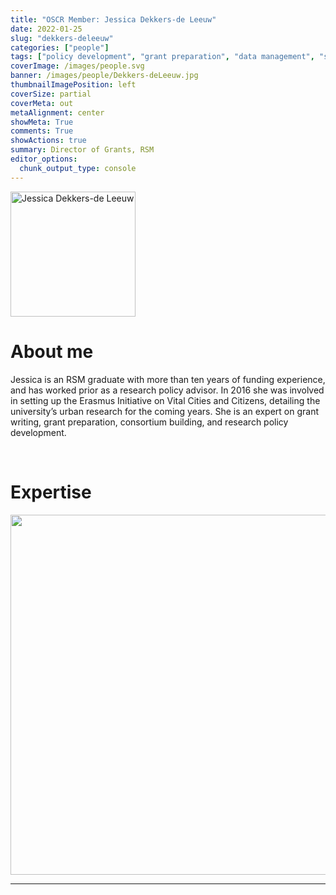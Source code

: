 ```yaml
---
title: "OSCR Member: Jessica Dekkers-de Leeuw"
date: 2022-01-25
slug: "dekkers-deleeuw"
categories: ["people"]
tags: ["policy development", "grant preparation", "data management", "school-rsm"] # top 3 categories + unique + school
coverImage: /images/people.svg
banner: /images/people/Dekkers-deLeeuw.jpg
thumbnailImagePosition: left
coverSize: partial
coverMeta: out
metaAlignment: center
showMeta: True
comments: True
showActions: true
summary: Director of Grants, RSM
editor_options: 
  chunk_output_type: console
---
```


<!-- EMAIL -->
<p>
  <a href="mailto:jdekkers@rsm.nl">
  <img border="0" alt="Jessica Dekkers-de Leeuw" src="/images/people/Dekkers-deLeeuw.jpg" width="200" height="200" align="center">
  </a>
</p>


<p align="center">
<!--  CV-->
  <a href="https://www.dropbox.com/s/eeyu6a36j6pjr6w/CV%20-%20J%20Dekkers-de%20Leeuw%20%28Jan%202022%29.docx?dl=0" class="fa-solid fa-file" style="color:#000000;">
  </a> 

<!-- TWITTER   
  <a href="" class="fa-brands fa-x-twitter" style="color:#000000;">
  </a>   -->


<!-- GOOGLE SCHOLAR
  <a href="" class="fa-brands fa-google-scholar" style="color:#000000;">
  </a>
  -->
  
<!-- RESEARCHGATE 
  <a href="" class="fa-brands fa-researchgate" style="color:#000000;">
  </a>
   --> 
  
<!-- LINKEDIN -->  
  <a href="https://www.linkedin.com/in/jessicadekkers/" class="fa-brands fa-linkedin" style="color:#000000;">
  </a> 
  
  <!-- ORCID   
  <a href="" class="fa-brands fa-orcid" style="color:#000000;">
  </a>  -->

<!-- PERSONAL WEBSITE 
  <a href="" class="fa-solid fa-link" style="color:#000000;">
  </a> -->

<!-- GITHUB 
  <a href="" class="fa-brands fa-github" style="color:#000000;"> 
  </a> -->
</p>


# About me

Jessica is an RSM graduate with more than ten years of funding experience, and has worked prior as a research policy advisor. In 2016 she was involved in setting up the Erasmus Initiative on Vital Cities and Citizens, detailing the university’s urban research for the coming years. She is an expert on grant writing, grant preparation, consortium building, and research policy development.

 
<BR>

# Expertise

<img src="{{< blogdown/postref >}}index_files/figure-html/radarPlot-1.png" width="576" />

***


